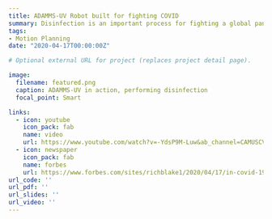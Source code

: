 ```yaml
---
title: ADAMMS-UV Robot built for fighting COVID
summary: Disinfection is an important process for fighting a global pandemic. This work leverages a mobile base to perform uv-based disinfection of indoor spaces and hard to reach places such as cabinets and drawers.
tags:
- Motion Planning
date: "2020-04-17T00:00:00Z"

# Optional external URL for project (replaces project detail page).

image:
  filename: featured.png
  caption: ADAMMS-UV in action, performing disinfection
  focal_point: Smart

links:
  - icon: youtube
    icon_pack: fab
    name: video
    url: https://www.youtube.com/watch?v=-YdsP9M-Luw&ab_channel=CAMUSCViterbi
  - icon: newspaper
    icon_pack: fab
    name: forbes
    url: https://www.forbes.com/sites/richblake1/2020/04/17/in-covid-19-fight-robots-report-for-disinfection-duty/?sh=3507cc712ada
url_code: ''
url_pdf: ''
url_slides: ''
url_video: ''
---
```

